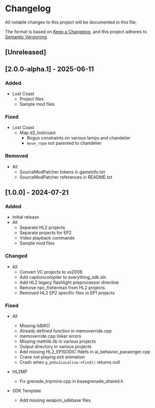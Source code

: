 # Changelog

All notable changes to this project will be documented in this file.

The format is based on [Keep a Changelog](https://keepachangelog.com/en/1.0.0/),
and this project adheres to [Semantic Versioning](https://semver.org/spec/v2.0.0.html).

## [Unreleased]

## [2.0.0-alpha.1] - 2025-06-11

### Added

- Lost Coast
  - Project files
  - Sample mod files

### Fixed

- Lost Coast
  - Map d2_lostcoast
    - Bogus constraints on various lamps and chandelier
    - `move_rope` not parented to chandelier

### Removed

- All
  - SourceModPatcher tokens in gameinfo.txt
  - SourceModPatcher references in README.txt

## [1.0.0] - 2024-07-21

### Added

- Initial release
- All
  - Separate HL2 projects
  - Separate projects for EP2
  - Video playback commands
  - Sample mod files

### Changed

- All
  - Convert VC projects to vs2008
  - Add captioncompiler to everything_sdk.sln
  - Add HL2 legacy flashlight preprocessor directive
  - Remove npc_fisherman from HL2 projects
  - Removed HL2 EP2 specific files in EP1 projects

### Fixed

- All
  - Missing IsBIK()
  - Already defined function in memoverride.cpp
  - memoverride.cpp linker errors
  - Missing mathlib.lib in various projects
  - Output directory in various projects
  - Add missing HL2_EPISODIC ifdefs in ai_behavior_passenger.cpp
  - Crane not playing exit animation
  - Crash when `g_pVGuiLocalize->Find()` returns null

- HL2MP
  - Fix grenade_tripmine.cpp in basegrenade_shared.h

- SDK Template
  - Add missing weapon_sdkbase files
